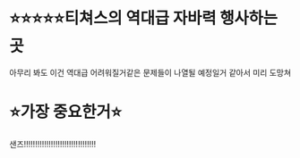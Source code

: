 # ⭐⭐⭐⭐⭐티쳐스의 역대급 자바력 행사하는곳
아무리 봐도 이건 역대급 어려워질거같은 문제들이 나열될 예정일거 같아서 미리 도망쳐
# ⭐가장 중요한거⭐
샌즈!!!!!!!!!!!!!!!!!!!!!!!!!!!!!!!!
